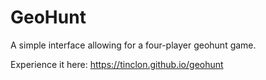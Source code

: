 # GeoHunt

A simple interface allowing for a four-player geohunt game.

Experience it here: https://tinclon.github.io/geohunt
